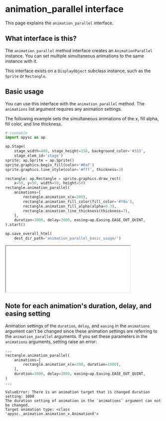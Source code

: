 # animation_parallel interface

This page explains the `animation_parallel` interface.

## What interface is this?

The `animation_parallel` method interface creates an `AnimationParallel` instance. You can set multiple simultaneous animations to the same instance with it.

This interface exists on a `DisplayObject` subclass instance, such as the `Sprite` or `Rectangle`.

## Basic usage

You can use this interface with the `animation_parallel` method. The `animations` list argument requires any animation settings.

The following example sets the simultaneous animations of the x, fill alpha, fill color, and line thickness.

```py
# runnable
import apysc as ap

ap.Stage(
    stage_width=400, stage_height=150, background_color='#333',
    stage_elem_id='stage')
sprite: ap.Sprite = ap.Sprite()
sprite.graphics.begin_fill(color='#0af')
sprite.graphics.line_style(color='#fff', thickness=3)

rectangle: ap.Rectangle = sprite.graphics.draw_rect(
    x=50, y=50, width=50, height=50)
rectangle.animation_parallel(
    animations=[
        rectangle.animation_x(x=300),
        rectangle.animation_fill_color(fill_color='#f0a'),
        rectangle.animation_fill_alpha(alpha=0.3),
        rectangle.animation_line_thickness(thickness=7),
    ],
    duration=3000, delay=3000, easing=ap.Easing.EASE_OUT_QUINT,
).start()

ap.save_overall_html(
    dest_dir_path='animation_parallel_basic_usage/')
```

<iframe src="static/animation_parallel_basic_usage/index.html" width="400" height="150"></iframe>

## Note for each animation's duration, delay, and easing setting

Animation settings of the `duration`\, `delay`\, and `easing` in the `animations` argument can't be changed since these animation settings are referring to the `animation_parallel` arguments. If you set these parameters in the `animations` arguments, setting raise an error:

```py
...
rectangle.animation_parallel(
    animations=[
        rectangle.animation_x(x=300, duration=1000),
    ],
    duration=3000, delay=2000, easing=ap.Easing.EASE_OUT_QUINT,
)
...
```

```
ValueError: There is an animation target that is changed duration setting: 1000
The duration setting of animation in the `animations` argument can not be changed.
Target animation type: <class 'apysc._animation.animation_x.AnimationX'>
```
